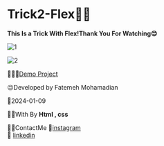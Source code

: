 # Trick2-Flex👩‍💻

**This Is a Trick With Flex!Thank You For Watching😊**

![1](https://github.com/fatemeMohamadian/Project2-Template1-Flex/assets/155579918/1a990217-eea2-42f1-a9d1-0dc83daf084d)


![2](https://github.com/fatemeMohamadian/Project2-Template1-Flex/assets/155579918/57989b6e-b1f0-4b72-ac70-7fdd416a51a6)


👩‍💻😎[Demo Project](https://fatememohamadian.github.io/Trick2-Flex/)

 😉Developed by Fatemeh Mohamadian

 📅2024-01-09

 👩‍💻With By **Html , css** 

 📲📞ContactMe 
 🔗[instagram](https://www.instagram.com/fateme_mohamadiian.fed)       
 🔗 [linkedin](https://www.linkedin.com/in/fateme-mohamadian-dev0824)
